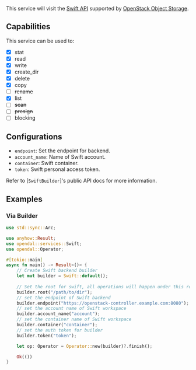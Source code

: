 This service will visit the [Swift API](https://docs.openstack.org/api-ref/object-store/) supported by [OpenStack Object Storage](https://docs.openstack.org/swift/latest/).

## Capabilities

This service can be used to:

- [x] stat
- [x] read
- [x] write
- [x] create_dir
- [x] delete
- [x] copy
- [ ] ~~rename~~
- [x] list
- [ ] ~~scan~~
- [ ] ~~presign~~
- [ ] blocking

## Configurations

- `endpoint`: Set the endpoint for backend.
- `account_name`: Name of Swift account.
- `container`: Swift container.
- `token`: Swift personal access token.

Refer to [`SwiftBuilder`]'s public API docs for more information.

## Examples

### Via Builder

```rust
use std::sync::Arc;

use anyhow::Result;
use opendal::services::Swift;
use opendal::Operator;

#[tokio::main]
async fn main() -> Result<()> {
    // Create Swift backend builder
    let mut builder = Swift::default();
    
    // Set the root for swift, all operations will happen under this root
    builder.root("/path/to/dir");
    // set the endpoint of Swift backend
    builder.endpoint("https://openstack-controller.example.com:8080");
    // set the account name of Swift workspace
    builder.account_name("account");
    // set the container name of Swift workspace
    builder.container("container");
    // set the auth token for builder
    builder.token("token");

    let op: Operator = Operator::new(builder)?.finish();

    Ok(())
}
```
